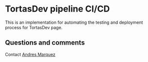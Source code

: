 # TortasDev pipeline CI/CD

This is an implementation for automating the testing and deployment process for TortasDev page.

## Questions and comments

Contact [Andres Marquez](https://github.com/Andres-Dead)
